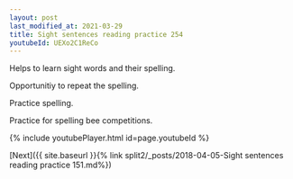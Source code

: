 ```yaml
---
layout: post
last_modified_at: 2021-03-29
title: Sight sentences reading practice 254
youtubeId: UEXo2C1ReCo
---
```

 
 
Helps to learn sight words and their spelling.

Opportunitiy to repeat the spelling. 

Practice spelling. 
 
Practice for spelling bee competitions. 
 
{% include youtubePlayer.html id=page.youtubeId %}
 
 

[Next]({{ site.baseurl }}{% link  split2/_posts/2018-04-05-Sight sentences reading practice 151.md%})
 
